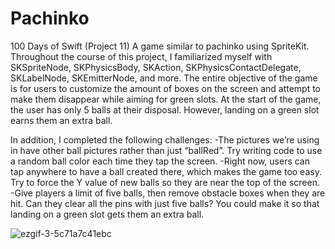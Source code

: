 # Pachinko
100 Days of Swift (Project 11) A game similar to pachinko using SpriteKit. Throughout the course of this project, I familiarized myself with SKSpriteNode, 
SKPhysicsBody, SKAction, SKPhysicsContactDelegate, SKLabelNode, SKEmitterNode, and more. The entire objective of the game is for users to customize the 
amount of boxes on the screen and attempt to make them disappear while aiming for green slots. At the start of the game, the user has only 5 balls at their
disposal. However, landing on a green slot earns them an extra ball. 

In addition, I completed the following challenges:
-The pictures we’re using in have other ball pictures rather than just “ballRed”. Try writing code to use a random ball color each time they tap the screen.
-Right now, users can tap anywhere to have a ball created there, which makes the game too easy. Try to force the Y value of new balls so they are near the top of the screen.
-Give players a limit of five balls, then remove obstacle boxes when they are hit. Can they clear all the pins with just five balls? You could make it so that landing on a green slot gets them an extra ball.


![ezgif-3-5c71a7c41ebc](https://user-images.githubusercontent.com/42749527/103308603-c9ad1e80-49e0-11eb-8d99-8c240d046e1f.gif)
